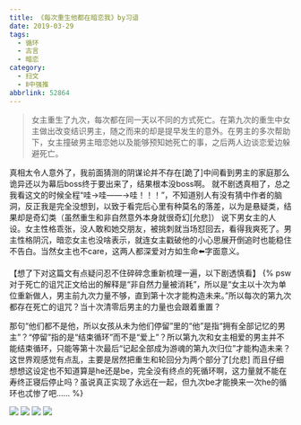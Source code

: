 ```yaml
---
title: 《每次重生他都在暗恋我》by习谙
date: 2019-03-29
tags:
  - 循环
  - 古言
  - 暗恋
category:
  - 扫文
  - Ⅱ中强推
abbrlink: 52864
---
```

<meta name="referrer" content="no-referrer" />

> 女主重生了九次，每次都在同一天以不同的方式死亡。在第九次的重生中女主做出改变结识男主，随之而来的却是提早发生的意外。在男主的多次帮助下，女主撞破男主暗恋她以及能够预知她死亡的事，之后两人边谈恋爱边躲避死亡。

<!-- more -->

真相太令人意外了，我前面猜测的阴谋论并不存在[跪了]中间看到男主的家庭那么诡异还以为幕后boss终于要出来了，结果根本没boss啊。
就不剧透真相了，总之我看这文的时候全程“哇→哇——→哇！！！”，不知道别人有没有猜中作者的脑洞，反正我是完全没想到，以致于看完后心里有种莫名的落差，以为是悬疑类，结果却是奇幻类（虽然重生和非自然意外本身就很奇幻[允悲]）
说下男女主的人设。女主性格乖张，没人敢和她交朋友，被挑刺就当场怼回去，看得我爽死了。男主性格阴沉，暗恋女主也没啥表示，就连女主戳破他的小心思展开倒追时也能稳住不告白。当然女主也不care，这两人都深爱对方如生命⬅️字面意义。

【想了下对这篇文有点疑问忍不住碎碎念重新梳理一遍，以下剧透慎看】
{% psw 对于死亡的诅咒正文给出的解释是“非自然力量被消耗”，所以是“女主以十次为单位重新做人，男主前九次力量不够，直到第十次才能构造未来。”所以每次的第九次都存在死亡的诅咒？当十次清零后男主的力量也会跟着重置？

那句“他们都不是他，所以女孩从未为他们停留”里的“他”是指“拥有全部记忆的男主”？“停留”指的是“结束循环”而不是“爱上”？所以第九次和女主相爱的男主并不能结束循环，只能等第十次最后“记起全部成为游魂的第九次归位”才能构造未来？
这世界观感觉有点乱，主要是居然把重生和轮回分为两个部分了[允悲]
而且仔细想想这设定也不知道算是he还是be，完全没有终点的死循环啊，这力量就不能在寿终正寝后停止吗？虽说真正实现了永远在一起，但九次be才能换来一次he的循环也忒惨了吧…… %}

![](https://wx3.sinaimg.cn/mw690/0069kFhhly1g1j6008jn0j30yi1pcqv5.jpg)
![](https://wx1.sinaimg.cn/mw690/0069kFhhly1g1j5zv8rvhj30yi1pcqv5.jpg)
![](https://wx3.sinaimg.cn/mw690/0069kFhhly1g1j5zxjarzj30yi1pcqv5.jpg)
![](https://wx4.sinaimg.cn/mw690/0069kFhhly1g1j6015uqej30yi1pcnpd.jpg)